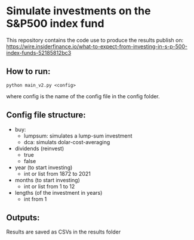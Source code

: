 # Simulate investments on the S&P500 index fund

This repository contains the code use to produce the results publish on:
https://wire.insiderfinance.io/what-to-expect-from-investing-in-s-p-500-index-funds-52185812bc3

## How to run:

    python main_v2.py <config>

where config is the name of the config file in the config folder.

## Config file structure:

- buy:
  - lumpsum: simulates a lump-sum investment
  - dca: simulats dolar-cost-averaging
- dividends (reinvest)
   - true
   - false
- year (to start investing)
  - int or list from 1872 to 2021
- months (to start investing)
  - int or list from 1 to 12
- lengths (of the investment in years)
  - int from 1

## Outputs:

Results are saved as CSVs in the results folder
